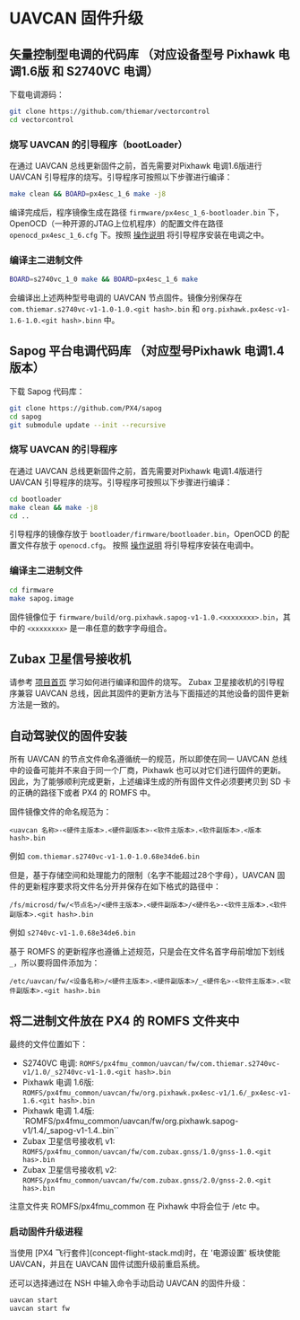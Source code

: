 # UAVCAN 固件升级

## 矢量控制型电调的代码库 （对应设备型号 Pixhawk 电调1.6版 和 S2740VC 电调）

下载电调源码：

<div class="host-code"></div>

```sh
git clone https://github.com/thiemar/vectorcontrol
cd vectorcontrol
```

### 烧写 UAVCAN 的引导程序（bootLoader）

在通过 UAVCAN 总线更新固件之前，首先需要对Pixhawk 电调1.6版进行 UAVCAN 引导程序的烧写。引导程序可按照以下步骤进行编译：

<div class="host-code"></div>

```sh
make clean && BOARD=px4esc_1_6 make -j8
```

编译完成后，程序镜像生成在路径 `firmware/px4esc_1_6-bootloader.bin` 下，OpenOCD（一种开源的JTAG上位机程序）的配置文件在路径 `openocd_px4esc_1_6.cfg` 下。按照 [操作说明](uavcan-bootloader-installation.md) 将引导程序安装在电调之中。

### 编译主二进制文件

<div class="host-code"></div>

```sh
BOARD=s2740vc_1_0 make && BOARD=px4esc_1_6 make
```

会编译出上述两种型号电调的 UAVCAN 节点固件。镜像分别保存在 `com.thiemar.s2740vc-v1-1.0-1.0.<git hash>.bin` 和 `org.pixhawk.px4esc-v1-1.6-1.0.<git hash>.binn` 中。

## Sapog 平台电调代码库 （对应型号Pixhawk 电调1.4版本）

下载 Sapog 代码库：

<div class="host-code"></div>

```sh
git clone https://github.com/PX4/sapog
cd sapog
git submodule update --init --recursive
```

### 烧写 UAVCAN 的引导程序

在通过 UAVCAN 总线更新固件之前，首先需要对Pixhawk 电调1.4版进行 UAVCAN 引导程序的烧写。引导程序可按照以下步骤进行编译：

<div class="host-code"></div>

```sh
cd bootloader
make clean && make -j8
cd ..
```

引导程序的镜像存放于 `bootloader/firmware/bootloader.bin`，OpenOCD 的配置文件存放于 `openocd.cfg`。 按照 [操作说明](uavcan-bootloader-installation.md) 将引导程序安装在电调中。

### 编译主二进制文件

<div class="host-code"></div>

```sh
cd firmware
make sapog.image
```
固件镜像位于 `firmware/build/org.pixhawk.sapog-v1-1.0.<xxxxxxxx>.bin`，其中的 `<xxxxxxxx>` 是一串任意的数字字母组合。

## Zubax 卫星信号接收机

请参考 [项目首页](https://github.com/Zubax/zubax_gnss) 学习如何进行编译和固件的烧写。
Zubax 卫星接收机的引导程序兼容 UAVCAN 总线，因此其固件的更新方法与下面描述的其他设备的固件更新方法是一致的。

## 自动驾驶仪的固件安装

所有 UAVCAN 的节点文件命名遵循统一的规范，所以即使在同一 UAVCAN 总线中的设备可能并不来自于同一个厂商，Pixhawk 也可以对它们进行固件的更新。因此，为了能够顺利完成更新，上述编译生成的所有固件文件必须要拷贝到 SD 卡的正确的路径下或者 PX4 的 ROMFS 中。

固件镜像文件的命名规范为：

  ```<uavcan 名称>-<硬件主版本>.<硬件副版本>-<软件主版本>.<软件副版本>.<版本 hash>.bin```

 例如 ```com.thiemar.s2740vc-v1-1.0-1.0.68e34de6.bin```

但是，基于存储空间和处理能力的限制（名字不能超过28个字母），UAVCAN 固件的更新程序要求将文件名分开并保存在如下格式的路径中：

  ```/fs/microsd/fw/<节点名>/<硬件主版本>.<硬件副版本>/<硬件名>-<软件主版本>.<软件副版本>.<git hash>.bin```

例如 ```s2740vc-v1-1.0.68e34de6.bin```

基于 ROMFS 的更新程序也遵循上述规范，只是会在文件名首字母前增加下划线 ```_```，所以要将固件添加为：

  ```/etc/uavcan/fw/<设备名称>/<硬件主版本>.<硬件副版本>/_<硬件名>-<软件主版本>.<软件副版本>.<git hash>.bin```

## 将二进制文件放在 PX4 的 ROMFS 文件夹中

最终的文件位置如下：

  * S2740VC 电调: `ROMFS/px4fmu_common/uavcan/fw/com.thiemar.s2740vc-v1/1.0/_s2740vc-v1-1.0.<git hash>.bin`
  * Pixhawk 电调 1.6版: `ROMFS/px4fmu_common/uavcan/fw/org.pixhawk.px4esc-v1/1.6/_px4esc-v1-1.6.<git hash>.bin`
  * Pixhawk 电调 1.4版: `ROMFS/px4fmu_common/uavcan/fw/org.pixhawk.sapog-v1/1.4/_sapog-v1-1.4.<git hash>.bin``
  * Zubax 卫星信号接收机 v1: `ROMFS/px4fmu_common/uavcan/fw/com.zubax.gnss/1.0/gnss-1.0.<git has>.bin`
  * Zubax 卫星信号接收机 v2: `ROMFS/px4fmu_common/uavcan/fw/com.zubax.gnss/2.0/gnss-2.0.<git has>.bin`

注意文件夹 ROMFS/px4fmu_common 在 Pixhawk 中将会位于 /etc 中。

### 启动固件升级进程

<aside class="note">
当使用 [PX4 飞行套件](concept-flight-stack.md)时，在 '电源设置' 板块使能 UAVCAN，并且在 UAVCAN 固件试图升级前重启系统。
</aside>

还可以选择通过在 NSH 中输入命令手动启动 UAVCAN 的固件升级：

```sh
uavcan start
uavcan start fw
```
